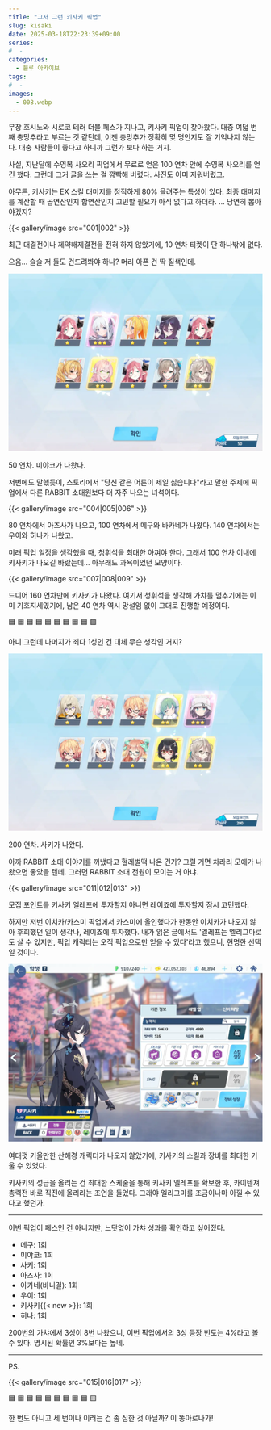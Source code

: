 ```yaml
---
title: "그저 그런 키사키 픽업"
slug: kisaki
date: 2025-03-18T22:23:39+09:00
series:
#  - 
categories:
  - 블루 아카이브
tags:
#  - 
images:
  - 008.webp
---
```


무장 호시노와 시로코 테러 더블 페스가 지나고, 키사키 픽업이 찾아왔다. 대충 여덟 번째 총망추라고 부르는 것 같던데, 이젠 총망추가 정확히 몇 명인지도 잘 기억나지 않는다. 대충 사람들이 좋다고 하니까 그런가 보다 하는 거지.

사실, 지난달에 수영복 사오리 픽업에서 무료로 얻은 100 연차 안에 수영복 사오리를 얻긴 했다. 그런데 그거 글을 쓰는 걸 깜빡해 버렸다. 사진도 이미 지워버렸고.

아무튼, 키사키는 EX 스킬 대미지를 정직하게 80% 올려주는 특성이 있다. 최종 대미지를 계산할 때 곱연산인지 합연산인지 고민할 필요가 아직 없다고 하더라.
... 당연히 뽑아야겠지?

{{< gallery/image src="001|002" >}}

최근 대결전이나 제약해제결전을 전혀 하지 않았기에, 10 연차 티켓이 단 하나밖에 없다.

으음... 슬슬 저 둘도 건드려봐야 하나? 머리 아픈 건 딱 질색인데.

![](003.webp)

50 연차. 미야코가 나왔다.

저번에도 말했듯이, 스토리에서 "당신 같은 어른이 제일 싫습니다"라고 말한 주제에 픽업에서 다른 RABBIT 소대원보다 더 자주 나오는 녀석이다.

{{< gallery/image src="004|005|006" >}}

80 연차에서 아즈사가 나오고, 100 연차에서 메구와 바카네가 나왔다. 140 연차에서는 우이와 히나가 나왔고.

미래 픽업 일정을 생각했을 때, 청휘석을 최대한 아껴야 한다.
그래서 100 연차 이내에 키사키가 나오길 바랐는데... 아무래도 과욕이었던 모양이다.

{{< gallery/image src="007|008|009" >}}

드디어 160 연차만에 키사키가 나왔다.
여기서 청휘석을 생각해 가챠를 멈추기에는 이미 기호지세였기에, 남은 40 연차 역시 망설임 없이 그대로 진행할 예정이다.

🟦 🟦 🟦 🟦 🟦
🟦 🟦 🟦 🟦 🟪

아니 그런데 나머지가 죄다 1성인 건 대체 무슨 생각인 거지?

![](010.webp)

200 연차. 사키가 나왔다.

아까 RABBIT 소대 이야기를 꺼냈다고 헐레벌떡 나온 건가? 그럴 거면 차라리 모에가 나왔으면 좋았을 텐데. 그러면 RABBIT 소대 전원이 모이는 거 아냐.

{{< gallery/image src="011|012|013" >}}

모집 포인트를 키사키 엘레프에 투자할지 아니면 레이죠에 투자할지 잠시 고민했다.

하지만 저번 이치카/카스미 픽업에서 카스미에 올인했다가 한동안 이치카가 나오지 않아 후회했던 일이 생각나, 레이죠에 투자했다.
내가 읽은 글에서도 '엘레프는 엘리그마로도 살 수 있지만, 픽업 캐릭터는 오직 픽업으로만 얻을 수 있다'라고 했으니, 현명한 선택일 것이다.

![](014.webp)

여태껏 키울만한 산해경 캐릭터가 나오지 않았기에, 키사키의 스킬과 장비를 최대한 키울 수 있었다.

키사키의 성급을 올리는 건 최대한 스케줄을 통해 키사키 엘레프를 확보한 후, 카이텐져 총력전 바로 직전에 올리라는 조언을 들었다. 그래야 엘리그마를 조금이나마 아낄 수 있다고 했던가.

***

이번 픽업이 페스인 건 아니지만, 느닷없이 가챠 성과를 확인하고 싶어졌다.

* 메구: 1회
* 미야코: 1회
* 사키: 1회
* 아즈사: 1회
* 아카네(바니걸): 1회
* 우이: 1회
* 키사키{{< new >}}: 1회
* 히나: 1회

200번의 가챠에서 3성이 8번 나왔으니, 이번 픽업에서의 3성 등장 빈도는 4%라고 볼 수 있다. 명시된 확률인 3%보다는 높네.

***

PS.

{{< gallery/image src="015|016|017" >}}

🟦 🟦 🟦 🟦 🟦
🟦 🟦 🟦 🟦 🟨

한 번도 아니고 세 번이나 이러는 건 좀 심한 것 아닐까? 이 똥아로나가!
